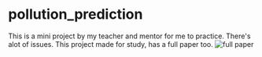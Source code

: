 # pollution_prediction
This is a mini project by my teacher and mentor for me to practice. There's alot of issues.
This project made for study, has a full paper too. ![full paper](https://drive.google.com/file/d/1FLRBRO3UFXjZjMaLUuZp1nf2CxfjdLXd/view?usp=sharing)
